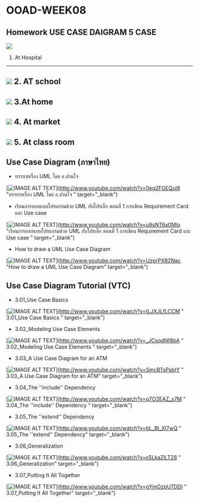 # OOAD-WEEK08

## Homework USE CASE DAIGRAM 5 CASE

![](http://www.plantuml.com/plantuml/img/imf8BCbCpIknuhA2iNHrxJGSKt8pIqfIKpHHXHCB2l8pyqfoWVnYDAdanBpad5G5F2eA4Yk18WeWe_CoYqkAW59bgGekgGM9HM3rLdWbaKmeoKXLA80OZ6oVGd5oHcfAQKvcNheLSQgmU8bORTYzgv2IdroINwHWXSH42Ku0)
1. At Hospital
-----------------------------------------------------------------------------------------------------------------------------------
![](http://www.plantuml.com/plantuml/img/dP512W8n34NtFKLtpYnwWIuyWPU8DTP0fuKaNGWUtd5QbK7GmLNW__SJadZHUiAithdzm1X95DcU2zjGAWlAQFoHKg8ShLndS_f6Dfc15oWmWcAtRG25L6B53svJimaeAq6sb6Ti0gMIH_EMMsudAz-vs-zamg2L_uhsussF-aCRrdOIVCn-NKYBLOHmMMD3rtfrpZzVPeov0m00)
2. AT school 
------------------------------------------------------------------------------------------------------------------------------------
![](http://www.plantuml.com/plantuml/img/iyhDpxNYid99J06IkQbGfeAkhePFVbcg9XU4qjMriq8e14hc9XOLLG9b8JH26aG2fPDp4i6Q8JHOEjKA0000)
3.At home
-------------------------------------------------------------------------------------------------------------------------------------
![](http://www.plantuml.com/plantuml/img/iyfDBKhEICmhiUAooas54Bgw6acbbGe5HVaffSabcbmeF5rTEojKFK0HZOB4IaqkX3X8g2WrEJMpB5KXDpyl5IY9nWUfI4ajo2_EB86fW9bLdbcIaLAKM9wOeyd51G00)
4. At market
-------------------------------------------------------------------------------------------------------------------------------------
![](http://www.plantuml.com/plantuml/img/iyfDjUAoogrKI2lAJCrB0R93KXEJCrABGAAfLhgw6kdv2YNv2iavYSN52aNv-RcQN9X2khfOZT3LjTCe0R61UY0qK0HaB0eNIMC9aiRqpB9KXOpytDJo_A9iaAKeVBX1M8GH1W80)
5. At class room
---------------------------------------------------------------------------------------------------------------------------------

## Use Case Diagram (ภาษาไทย)
* บรรยายเรื่อง UML โดย อ.ปานใจ  

[![IMAGE ALT TEXT](http://img.youtube.com/vi/0eq2FGEQul8/0.jpg)](http://www.youtube.com/watch?v=0eq2FGEQul8 "บรรยายเรื่อง UML โดย อ.ปานใจ  " target="_blank") 

* เรียนการออกแบบโปรแกรมด้วย UML กับโปรเอิ๊ก ตอนที่ 1 การเขียน Requirement Card และ Use case   

[![IMAGE ALT TEXT](http://img.youtube.com/vi/u9sNT6x0Mlo/0.jpg)](http://www.youtube.com/watch?v=u9sNT6x0Mlo "เรียนการออกแบบโปรแกรมด้วย UML กับโปรเอิ๊ก ตอนที่ 1 การเขียน Requirement Card และ Use case " target="_blank") 

* How to draw a UML Use Case Diagram

[![IMAGE ALT TEXT](http://img.youtube.com/vi/UzprPX82Nac/0.jpg)](http://www.youtube.com/watch?v=UzprPX82Nac "How to draw a UML Use Case Diagram" target="_blank") 

## Use Case Diagram Tutorial (VTC)

* 3.01_Use Case Basics  

[![IMAGE ALT TEXT](http://img.youtube.com/vi/tLJXJLfLCCM/0.jpg)](http://www.youtube.com/watch?v=tLJXJLfLCCM " 3.01_Use Case Basics " target="_blank") 

* 3.02_Modeling Use Case Elements  

[![IMAGE ALT TEXT](http://img.youtube.com/vi/_JCsqdNf8bA/0.jpg)](http://www.youtube.com/watch?v=_JCsqdNf8bA " 3.02_Modeling Use Case Elements " target="_blank") 
 
* 3.03_A Use Case Diagram for an ATM  

[![IMAGE ALT TEXT](http://img.youtube.com/vi/SmcBTsPsbIY/0.jpg)](http://www.youtube.com/watch?v=SmcBTsPsbIY " 3.03_A Use Case Diagram for an ATM" target="_blank") 

 

* 3.04_The ''include'' Dependency  

[![IMAGE ALT TEXT](http://img.youtube.com/vi/q7O2EAZ_s7M/0.jpg)](http://www.youtube.com/watch?v=q7O2EAZ_s7M " 3.04_The ''include'' Dependency " target="_blank") 

 

* 3.05_The ''extend'' Dependency  

[![IMAGE ALT TEXT](http://img.youtube.com/vi/bL_Bl_Xl7wQ/0.jpg)](http://www.youtube.com/watch?v=bL_Bl_Xl7wQ " 3.05_The ''extend'' Dependency" target="_blank") 

 
* 3.06_Generalization  

[![IMAGE ALT TEXT](http://img.youtube.com/vi/x5LkaZlLT28/0.jpg)](http://www.youtube.com/watch?v=x5LkaZlLT28 " 3.06_Generalization" target="_blank") 

 
* 3.07_Putting It All Together  

[![IMAGE ALT TEXT](http://img.youtube.com/vi/gYmOzpU7DDI/0.jpg)](http://www.youtube.com/watch?v=gYmOzpU7DDI " 3.07_Putting It All Together" target="_blank") 
 
